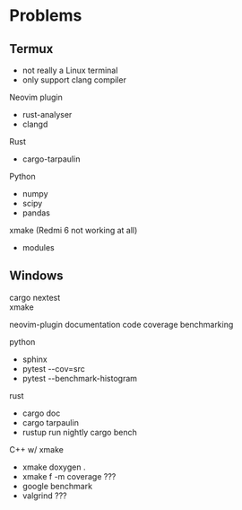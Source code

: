 # Problems

## Termux

- not really a Linux terminal
- only support clang compiler

Neovim plugin
- rust-analyser
- clangd

Rust
- cargo-tarpaulin

Python
- numpy
- scipy
- pandas

xmake (Redmi 6 not working at all)
- modules

## Windows

cargo nextest  
xmake

neovim-plugin
documentation
code coverage
benchmarking

python
- sphinx
- pytest --cov=src
- pytest --benchmark-histogram

rust
- cargo doc
- cargo tarpaulin
- rustup run nightly cargo bench

C++ w/ xmake
- xmake doxygen .
- xmake f -m coverage ???
- google benchmark
- valgrind ???


